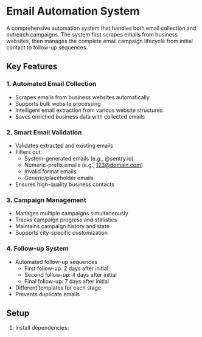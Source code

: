 # Email Automation System

A comprehensive automation system that handles both email collection and outreach campaigns. The system first scrapes emails from business websites, then manages the complete email campaign lifecycle from initial contact to follow-up sequences.

## Key Features

### 1. Automated Email Collection
- Scrapes emails from business websites automatically
- Supports bulk website processing
- Intelligent email extraction from various website structures
- Saves enriched business data with collected emails

### 2. Smart Email Validation
- Validates extracted and existing emails
- Filters out:
  - System-generated emails (e.g., @sentry.io)
  - Numeric-prefix emails (e.g., 123@domain.com)
  - Invalid format emails
  - Generic/placeholder emails
- Ensures high-quality business contacts

### 3. Campaign Management
- Manages multiple campaigns simultaneously
- Tracks campaign progress and statistics
- Maintains campaign history and state
- Supports city-specific customization

### 4. Follow-up System
- Automated follow-up sequences
  - First follow-up: 2 days after initial
  - Second follow-up: 4 days after initial
  - Final follow-up: 7 days after initial
- Different templates for each stage
- Prevents duplicate emails

## Setup

1. Install dependencies: